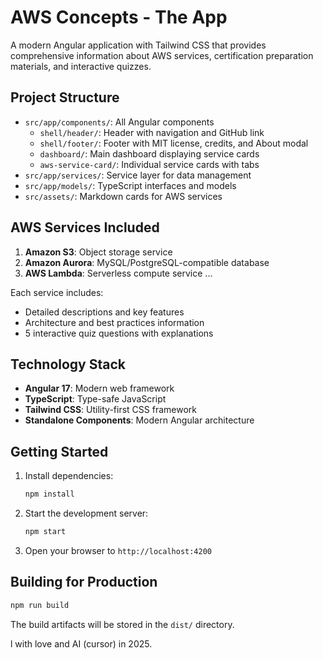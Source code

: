 # AWS Concepts - The App

A modern Angular application with Tailwind CSS that provides comprehensive information about AWS services, certification preparation materials, and interactive quizzes.

## Project Structure

- `src/app/components/`: All Angular components
   - `shell/header/`: Header with navigation and GitHub link
   - `shell/footer/`: Footer with MIT license, credits, and About modal
   - `dashboard/`: Main dashboard displaying service cards
   - `aws-service-card/`: Individual service cards with tabs
- `src/app/services/`: Service layer for data management
- `src/app/models/`: TypeScript interfaces and models
- `src/assets/`: Markdown cards for AWS services

## AWS Services Included

1. **Amazon S3**: Object storage service
2. **Amazon Aurora**: MySQL/PostgreSQL-compatible database
3. **AWS Lambda**: Serverless compute service
...

Each service includes:
- Detailed descriptions and key features
- Architecture and best practices information
- 5 interactive quiz questions with explanations

## Technology Stack

- **Angular 17**: Modern web framework
- **TypeScript**: Type-safe JavaScript
- **Tailwind CSS**: Utility-first CSS framework
- **Standalone Components**: Modern Angular architecture

## Getting Started

1. Install dependencies:
   ```bash
   npm install
   ```

2. Start the development server:
   ```bash
   npm start
   ```

3. Open your browser to `http://localhost:4200`

## Building for Production

```bash
npm run build
```
The build artifacts will be stored in the `dist/` directory.

l with love and AI (cursor) in 2025.